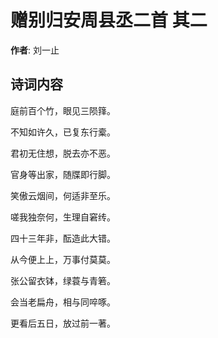 # 赠别归安周县丞二首  其二

**作者**: 刘一止

## 诗词内容

庭前百个竹，眼见三陨箨。

不知如许久，已复东行槖。

君初无住想，脱去亦不恶。

官身等出家，随牒即行脚。

笑傲云烟间，何适非至乐。

嗟我独奈何，生理自窘䌸。

四十三年非，酝造此大错。

从今便上上，万事付莫莫。

张公留衣钵，绿蓑与青箬。

会当老扁舟，相与同啐啄。

更看后五日，放过前一著。

